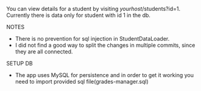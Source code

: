 You can view details for a student by visiting _yourhost_/students?id=1. Currently there is data only for student with id 1 in the db.

NOTES

- There is no prevention for sql injection in StudentDataLoader.
- I did not find a good way to split the changes in multiple commits, since they are all connected.

SETUP DB
- The app uses MySQL for persistence and in order to get it working you need to import provided sql file(grades-manager.sql)
